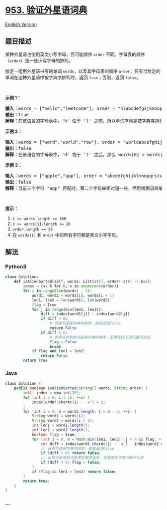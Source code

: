 # [953. 验证外星语词典](https://leetcode-cn.com/problems/verifying-an-alien-dictionary)

[English Version](https://github.com/yanglr/leetcode-ac/blob/master/assets/0900-0999/0953.Verifying%20an%20Alien%20Dictionary/README_EN.md)

## 题目描述

<!-- 这里写题目描述 -->

<p>某种外星语也使用英文小写字母，但可能顺序 <code>order</code> 不同。字母表的顺序（<code>order</code>）是一些小写字母的排列。</p>

<p>给定一组用外星语书写的单词 <code>words</code>，以及其字母表的顺序 <code>order</code>，只有当给定的单词在这种外星语中按字典序排列时，返回 <code>true</code>；否则，返回 <code>false</code>。</p>

<p>&nbsp;</p>

<p><strong>示例 1：</strong></p>

<pre><strong>输入：</strong>words = [&quot;hello&quot;,&quot;leetcode&quot;], order = &quot;hlabcdefgijkmnopqrstuvwxyz&quot;
<strong>输出：</strong>true
<strong>解释：</strong>在该语言的字母表中，&#39;h&#39; 位于 &#39;l&#39; 之前，所以单词序列是按字典序排列的。</pre>

<p><strong>示例 2：</strong></p>

<pre><strong>输入：</strong>words = [&quot;word&quot;,&quot;world&quot;,&quot;row&quot;], order = &quot;worldabcefghijkmnpqstuvxyz&quot;
<strong>输出：</strong>false
<strong>解释：</strong>在该语言的字母表中，&#39;d&#39; 位于 &#39;l&#39; 之后，那么 words[0] &gt; words[1]，因此单词序列不是按字典序排列的。</pre>

<p><strong>示例 3：</strong></p>

<pre><strong>输入：</strong>words = [&quot;apple&quot;,&quot;app&quot;], order = &quot;abcdefghijklmnopqrstuvwxyz&quot;
<strong>输出：</strong>false
<strong>解释：</strong>当前三个字符 &quot;app&quot; 匹配时，第二个字符串相对短一些，然后根据词典编纂规则 &quot;apple&quot; &gt; &quot;app&quot;，因为 &#39;l&#39; &gt; &#39;&empty;&#39;，其中 &#39;&empty;&#39; 是空白字符，定义为比任何其他字符都小（<a href="https://baike.baidu.com/item/%E5%AD%97%E5%85%B8%E5%BA%8F" target="_blank">更多信息</a>）。
</pre>

<p>&nbsp;</p>

<p><strong>提示：</strong></p>

<ol>
	<li><code>1 &lt;= words.length &lt;= 100</code></li>
	<li><code>1 &lt;= words[i].length &lt;= 20</code></li>
	<li><code>order.length == 26</code></li>
	<li>在&nbsp;<code>words[i]</code>&nbsp;和&nbsp;<code>order</code>&nbsp;中的所有字符都是英文小写字母。</li>
</ol>


## 解法

<!-- 这里可写通用的实现逻辑 -->

<!-- tabs:start -->

### **Python3**

<!-- 这里可写当前语言的特殊实现逻辑 -->

```python
class Solution:
    def isAlienSorted(self, words: List[str], order: str) -> bool:
        index = {v: k for k, v in enumerate(order)}
        for i in range(len(words) - 1):
            word1, word2 = words[i], words[i + 1]
            len1, len2 = len(word1), len(word2)
            flag = True
            for j in range(min(len1, len2)):
                diff = index[word1[j]] - index[word2[j]]
                if diff > 0:
                    # 说明不是按字典序排序，直接返回False
                    return False
                if diff < 0:
                    # 说明当前两单词是按字典序排序，无需再往下进行循环比较
                    flag = False
                    break
            if flag and len1 > len2:
                return False
        return True
```

### **Java**

<!-- 这里可写当前语言的特殊实现逻辑 -->

```java
class Solution {
    public boolean isAlienSorted(String[] words, String order) {
        int[] index = new int[26];
        for (int i = 0; i < 26; ++i) {
            index[order.charAt(i) - 'a'] = i;
        }
        for (int i = 0, m = words.length; i < m - 1; ++i) {
            String word1 = words[i];
            String word2 = words[i + 1];
            int len1 = word1.length();
            int len2 = word2.length();
            boolean flag = true;
            for (int j = 0, n = Math.min(len1, len2); j < n && flag; ++j) {
                int diff = index[word1.charAt(j) - 'a'] - index[word2.charAt(j) - 'a'];
                // 说明不是按字典序排序，直接返回False
                if (diff > 0) return false;
                // 说明当前两单词是按字典序排序，无需再往下进行循环比较
                if (diff < 0) flag = false;
            }
            if (flag && len1 > len2) return false;
        }
        return true;
    }
}
```

### **...**

```

```

<!-- tabs:end -->

